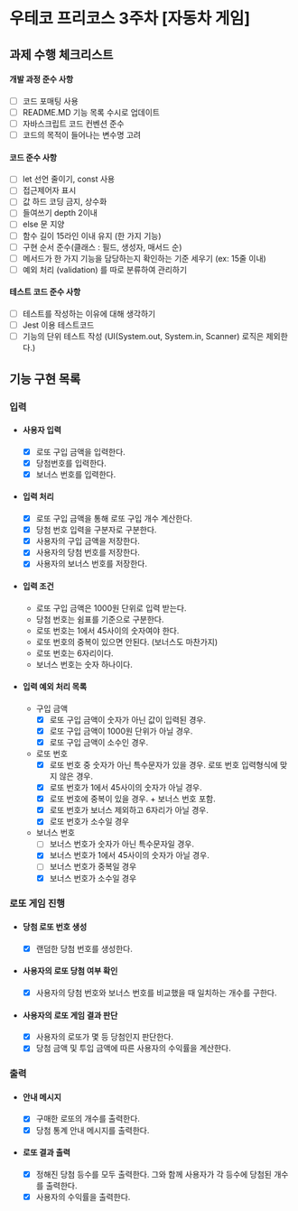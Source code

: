 # 우테코 프리코스 3주차 [자동차 게임]
## 과제 수행 체크리스트
#### 개발 과정 준수 사항
- [ ] 코드 포매팅 사용
- [ ] README.MD 기능 목록 수시로 업데이트
- [ ] 자바스크립트 코드 컨벤션 준수
- [ ] 코드의 목적이 들어나는 변수명 고려

#### 코드 준수 사항
- [ ] let 선언 줄이기, const 사용
- [ ] 접근제어자 표시 
- [ ] 값 하드 코딩 금지, 상수화
- [ ] 들여쓰기 depth 2이내
- [ ] else 문 지양
- [ ] 함수 길이 15라인 이내 유지 (한 가지 기능)
- [ ] 구현 순서 준수(클래스 : 필드, 생성자, 매서드 순)
- [ ] 메서드가 한 가지 기능을 담당하는지 확인하는 기준 세우기 (ex: 15줄 이내)
- [ ] 예외 처리 (validation) 를 따로 분류하여 관리하기

#### 테스트 코드 준수 사항
- [ ] 테스트를 작성하는 이유에 대해 생각하기
- [ ] Jest 이용 테스트코드 
- [ ] 기능의 단위 테스트 작성 (UI(System.out, System.in, Scanner) 로직은 제외한다.)

## 기능 구현 목록
### 입력
- #### 사용자 입력
    - [x] 로또 구입 금액을 입력한다.
    - [x] 당첨번호를 입력한다. 
    - [x] 보너스 번호를 입력한다. 
- #### 입력 처리
    - [x] 로또 구입 금액을 통해 로또 구입 개수 계산한다.
    - [x] 당첨 번호 입력을 구분자로 구분한다.
    - [x] 사용자의 구입 금액을 저장한다.
    - [x] 사용자의 당첨 번호를 저장한다.
    - [x] 사용자의 보너스 번호를 저장한다.

- #### 입력 조건
    - 로또 구입 금액은 1000원 단위로 입력 받는다.
    - 당첨 번호는 쉼표를 기준으로 구분한다.
    - 로또 번호는 1에서 45사이의 숫자여야 한다. 
    - 로또 번호의 중복이 있으면 안된다. (보너스도 마찬가지)
    - 로또 번호는 6자리이다.
    - 보너스 번호는 숫자 하나이다.

- #### 입력 예외 처리 목록
    - 구입 금액
        - [x] 로또 구입 금액이 숫자가 아닌 값이 입력된 경우.
        - [x] 로또 구입 금액이 1000원 단위가 아닐 경우.
        - [x] 로또 구입 금액이 소수인 경우.
    - 로또 번호
        - [x] 로또 번호 중 숫자가 아닌 특수문자가 있을 경우. 로또 번호 입력형식에 맞지 않은 경우.
        - [x] 로또 번호가 1에서 45사이의 숫자가 아닐 경우.
        - [x] 로또 번호에 중복이 있을 경우. + 보너스 번호 포함.
        - [x] 로또 번호가 보너스 제외하고 6자리가 아닐 경우.
        - [x] 로또 번호가 소수일 경우
    - 보너스 번호
        - [ ] 보너스 번호가 숫자가 아닌 특수문자일 경우.
        - [x] 보너스 번호가 1에서 45사이의 숫자가 아닐 경우.
        - [ ] 보너스 번호가 중복일 경우
        - [x] 보너스 번호가 소수일 경우

### 로또 게임 진행
- #### 당첨 로또 번호 생성
    - [x] 랜덤한 당첨 번호를 생성한다.
- #### 사용자의 로또 당첨 여부 확인
    - [x] 사용자의 당첨 번호와 보너스 번호를 비교했을 때 일치하는 개수를 구한다.
- #### 사용자의 로또 게임 결과 판단
    - [x] 사용자의 로또가 몇 등 당첨인지 판단한다.
    - [x] 당첨 금액 및 투입 금액에 따른 사용자의 수익률을 계산한다.

### 출력
- #### 안내 메시지
    - [x] 구매한 로또의 개수를 출력한다.
    - [x] 당첨 통계 안내 메시지를 출력한다.
- #### 로또 결과 출력
    - [x] 정해진 당첨 등수를 모두 출력한다. 그와 함께 사용자가 각 등수에 당첨된 개수를 출력한다.
    - [x] 사용자의 수익률을 출력한다.